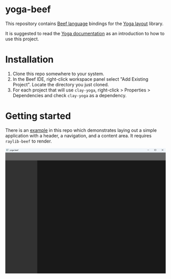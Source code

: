 # yoga-beef

This repository contains [Beef language](https://www.beeflang.org/) bindings for the [Yoga layout](https://github.com/facebook/yoga) library.

It is suggested to read the [Yoga documentation](https://www.yogalayout.dev/docs/about-yoga) as an introduction to how to use this project.

# Installation

1. Clone this repo somewhere to your system.
2. In the Beef IDE, right-click workspace panel select "Add Existing Project". Locate the directory you just cloned.
3. For each project that will use `clay-yoga`, right-click > Properties > Dependencies and check `clay-yoga` as a dependency.

# Getting started

There is an [example](./example) in this repo which demonstrates laying out a simple application with a header, a navigation, and a content area. It requires `raylib-beef` to render.

![screenshot](screenshot.png)